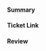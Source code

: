 <!-- Thank you for contributing a pull request! Here are a few tips to help you:

1. If this is your first contribution, make sure you've read the Contribution Checklist https://developers.mattermost.com/contribute/getting-started/contribution-checklist/
2. Read our blog post about "Submitting Great PRs" https://developers.mattermost.com/blog/2019-01-24-submitting-great-prs
3. Take a look at other repository specific documentation at https://developers.mattermost.com/contribute
-->

#### Summary
<!--
A description of what this pull request does, as well as QA test steps (if applicable and if not already added to the ticket).
-->

#### Ticket Link
<!--
If this pull request addresses a Github issue, please link the relevant issue, e.g.

  Fixes https://github.com/mattermost/focalboard/issues/XXXXX

Otherwise, link the JIRA ticket.
-->

#### Review
<!--
Assign two reviewers for this pull request from the names suggested. If no names are suggested or you are not sure who to assign, set `Core Focalboard` as the reviewer.
-->
